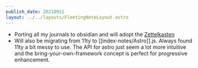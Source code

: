 ```yaml
---
publish_date: 20210921
layout: ../../layouts/FleetingNoteLayout.astro
---
```


- Porting all my journals to obsidian and will adopt the [Zettelkasten](index-notes/Zettelkasten.md)
- Will also be migrating from 11ty to [[index-notes/Astro]].js. Always found 11ty a bit messy to use. The API for astro just seem a lot more intuitive and the bring-your-own-framework concept is perfect for progressive enhancement.
